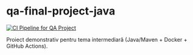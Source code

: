# qa-final-project-java


[![CI Pipeline for QA Project](https://github.com/alexandralungoci25-collab/qa-final-project-java/actions/workflows/ci.yml/badge.svg)](https://github.com/alexandralungoci25-collab/qa-final-project-java/actions/workflows/ci.yml)

Proiect demonstrativ pentru tema intermediară (Java/Maven + Docker + GitHub Actions).
